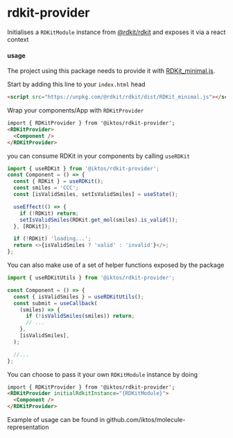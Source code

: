 # rdkit-provider

Initialises a `RDKitModule` instance from [@rdkit/rdkit](https://github.com/rdkit/rdkit-js) and exposes it via a react context

#### usage

The project using this package needs to provide it with [RDKit_minimal.js](https://unpkg.com/@rdkit/rdkit/dist/RDKit_minimal.js).

Start by adding this line to your `index.html` head

```html
<script src="https://unpkg.com/@rdkit/rdkit/dist/RDKit_minimal.js"></script>
```

Wrap your components/App with `RDKitProvider`

```html
import { RDKitProvider } from '@iktos/rdkit-provider';
<RDKitProvider>
  <Component />
</RDKitProvider>
```

you can consume RDKit in your components by calling `useRDKit`

```js
import { useRDKit } from '@iktos/rdkit-provider';
const Component = () => {
  const { RDKit } = useRDKit();
  const smiles = 'CCC';
  const [isValidSmiles, setIsValidSmiles] = useState();

  useEffect(() => {
    if (!RDKit) return;
    setIsValidSmiles(RDKit.get_mol(smiles).is_valid());
  }, [RDKit]);

  if (!RDKit) 'loading...';
  return <>{isValidSmiles ? 'valid' : 'invalid'}</>;
};
```

You can also make use of a set of helper functions exposed by the package

```js
import { useRDKitUtils } from '@iktos/rdkit-provider';

const Component = () => {
  const { isValidSmiles } = useRDKitUtils();
  const submit = useCallback(
    (smiles) => {
      if (!isValidSmiles(smiles)) return;
      // ...
    },
    [isValidSmiles],
  );

  //...
};
```

You can choose to pass it your own `RDKitModule` instance by doing

```html
import { RDKitProvider } from '@iktos/rdkit-provider';
<RDKitProvider initialRdkitInstance="{RDKitModule}">
  <Component />
</RDKitProvider>
```

Example of usage can be found in github.com/iktos/molecule-representation

